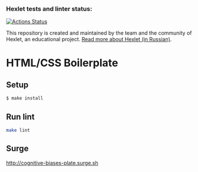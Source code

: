 ### Hexlet tests and linter status:
[![Actions Status](https://github.com/DmitriyK/layout-designer-project-lvl1/workflows/hexlet-check/badge.svg)](https://github.com/DmitriyK/layout-designer-project-lvl1/actions)

This repository is created and maintained by the team and the community of Hexlet, an educational project. [Read more about Hexlet (in Russian)](https://ru.hexlet.io/pages/about?utm_source=github&utm_medium=link&utm_campaign=nodejs-package).

# HTML/CSS Boilerplate

## Setup

```sh
$ make install
```

## Run lint

```sh
make lint
```

## Surge
http://cognitive-biases-plate.surge.sh